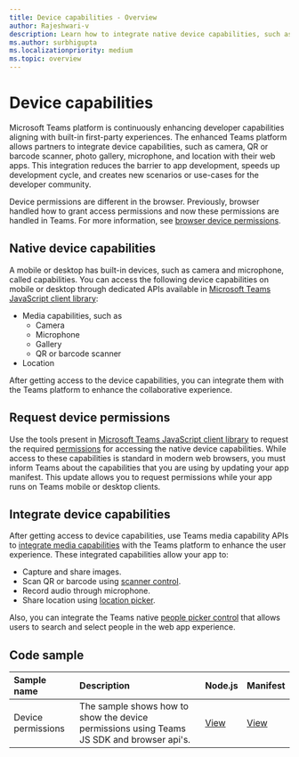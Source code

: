 ```yaml
---
title: Device capabilities - Overview
author: Rajeshwari-v
description: Learn how to integrate native device capabilities, such as, location and media (camera, microphone, gallery, QR or barcode scanner) with Microsoft Teams app.
ms.author: surbhigupta
ms.localizationpriority: medium
ms.topic: overview
---
```


# Device capabilities

Microsoft Teams platform is continuously enhancing developer capabilities aligning with built-in first-party experiences. The enhanced Teams platform allows partners to integrate device capabilities, such as camera, QR or barcode scanner, photo gallery, microphone, and location with their web apps. This integration reduces the barrier to app development, speeds up development cycle, and creates new scenarios or use-cases for the developer community.

Device permissions are different in the browser. Previously, browser handled how to grant access permissions and now these permissions are handled in Teams. For more information, see [browser device permissions](browser-device-permissions.md).

## Native device capabilities

A mobile or desktop has built-in devices, such as camera and microphone, called capabilities. You can access the following device capabilities on mobile or desktop through dedicated APIs available in [Microsoft Teams JavaScript client library](/javascript/api/overview/msteams-client?view=msteams-client-js-latest&preserve-view=true):

* Media capabilities, such as
  * Camera
  * Microphone
  * Gallery
  * QR or barcode scanner
* Location

After getting access to the device capabilities, you can integrate them with the Teams platform to enhance the collaborative experience.

## Request device permissions

Use the tools present in [Microsoft Teams JavaScript client library](/javascript/api/overview/msteams-client?view=msteams-client-js-latest&preserve-view=true) to request the required  [permissions](native-device-permissions.md) for accessing the native device capabilities. While access to these capabilities is standard in modern web browsers, you must inform Teams about the capabilities that you are using by updating your app manifest. This update allows you to request permissions while your app runs on Teams mobile or desktop clients.

## Integrate device capabilities

After getting access to device capabilities, use Teams media capability APIs to [integrate media capabilities](media-capabilities.md) with the Teams platform to enhance the user experience. These integrated capabilities allow your app to:

* Capture and share images.
* Scan QR or barcode using [scanner control](qr-barcode-scanner-capability.md).
* Record audio through microphone.
* Share location using [location picker](location-capability.md).

Also, you can integrate the Teams native [people picker control](people-picker-capability.md) that allows users to search and select people in the web app experience.

## Code sample

| Sample name           | Description | Node.js    | Manifest|
|:---------------------|:--------------|:---------|:---------|
|Device permissions | The sample shows how to show the device permissions using Teams JS SDK and browser api's. |[View](https://github.com/OfficeDev/Microsoft-Teams-Samples/tree/main/samples/tab-device-permissions/nodejs)|[View](https://github.com/OfficeDev/Microsoft-Teams-Samples/tree/main/samples/tab-device-permissions/nodejs/demo-manifest/tab-device-permissions.zip)